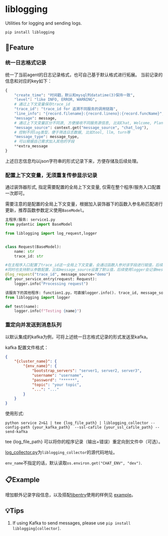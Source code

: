 # liblogging

Utilities for logging and sending logs.
```shell
pip install liblogging
```

## 🌟Feature
### 统一日志格式记录
统一了当前agent的日志记录格式，也可自己基于默认格式进行拓展。
当前记录的信息和对应的key如下：
```python
{
    "create_time": "时间戳，默认和mysql列datatime(3)保持一致",
    "level": "like INFO, ERROR, WARNING",
    # 通过上下文变量保存trace_id
    "trace_id": "trace_id for 追溯不同服务的调用链路",
    "line_info": "{record.filename}:{record.lineno}:{record.funcName}",
    "message": message,
    # 通过上下文变量区分不同源, 方便接收不同服务源信息, 比如Chat, Welcome, Planning等
    "message_source": context.get("message_source", "chat_log"),
    # 控制不同log类型，便于筛选日志数据, 比如tool, llm, turn等
    "message_type": message_type,
    # 可以根据自己需求加入其他的字段
    **extra_message
}
```
上述日志信息均以json字符串的形式记录下来，方便存储及后续处理。

### 配置上下文变量，无须重复传参显示记录
通过装饰器形式, 指定需要配置的全局上下文变量, 仅需在整个程序/服务入口配置一次即可。

需要注意的是配置的全局上下文变量，根据加入装饰器下的函数入参名称匹配进行更新，推荐函数参数定义使用`BaseModel`。

```python
主程序/服务: service1.py
from pydantic import BaseModel

from liblogging import log_request,logger


class Request(BaseModel):
    name: str
    trace_id: str

#在主程序入口配置了trace_id这一全局上下文变量，会通过函数入参对该字段进行赋值，后续在该服务下的其他程序logger.info时会读取这一变量并记录下来。
#同时也支持默认参数配置，比如message_source设置了默认值，后续使用logger会记录message_source为"demo"。
@log_request("trace_id", message_source="demo")
def your_service_entry(request: Request):
    logger.info("Processing request")
```

```python
该服务下的其他程序: function1.py，可直接logger.info(). trace_id, message_source均会记录下来。
from liblogging import logger

def test(name):
    logger.info(f"Testing {name}")
```

### 重定向并发送到消息队列
以默认集成的kafka为例，可将上述统一日志格式记录的形式发送至kafka。

kafka 配置文件格式：
```json
{
    "{cluster_name}": {
        "{env_name}": {
            "bootstrap_servers": "server1, server2, server3",
            "username": "username",
            "password": "******",
            "topic": "your topic",
            "...": "..."
        }
    }
}
```

使用形式:
```shell
python service 2>&1 | tee {log_file_path} | liblogging_collector --config-path {your_kafka_path}  --ssl-cafile {your_ssl_cafile_path} --send-kafka
```
tee {log_file_path} 可以将你的程序记录（输出+错误）重定向到文件中（可选）。

[log_collector.py](liblogging/sending/log_collector.py)为`liblogging_collector`的源代码地址。

`env_name`不指定的话，默认读取`os.environ.get("CHAT_ENV", "dev")`.

## 📋Example
增加额外记录字段信息，以及搭配[libentry](https://github.com/XoriieInpottn/libentry)使用的样例见 [example](example)。


## 💡Tips

1. If using Kafka to send messages, please use `pip install liblogging[collector]`.